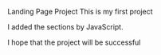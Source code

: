 Landing Page Project
This is my first project

I added the sections by JavaScript.

I hope that the project will be successful